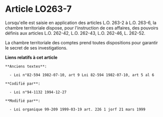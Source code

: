 # Article LO263-7

Lorsqu'elle est saisie en application des articles L.O. 263-2 à L.O. 263-6, la chambre territoriale dispose, pour
l'instruction de ces affaires, des pouvoirs définis aux articles L.O. 262-42, L.O. 262-43, L.O. 262-46, L. 262-52.

La chambre territoriale des comptes prend toutes dispositions pour garantir le secret de ses investigations.

**Liens relatifs à cet article**

	**Anciens textes**:

	  - Loi n°82-594 1982-07-10, art 9 Loi 82-594 1982-07-10, art 5 al 6

	**Codifié par**:

	  - Loi n°94-1132 1994-12-27

	**Modifié par**:

	  - Loi organique 99-209 1999-03-19 art. 226 1 jorf 21 mars 1999
